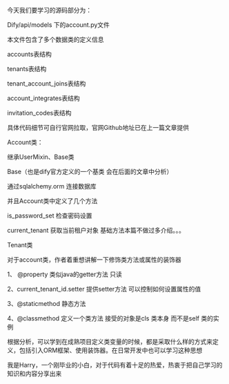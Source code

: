 今天我们要学习的源码部分为：

Dify/api/models 下的account.py文件

本文件包含了多个数据类的定义信息

accounts表结构

tenants表结构

tenant_account_joins表结构

account_integrates表结构

invitation_codes表结构

具体代码细节可自行官网拉取，官网Github地址已在上一篇文章提供

Account类：

继承UserMixin、Base类

Base（也是dify官方定义的一个基类 会在后面的文章中分析）

通过sqlalchemy.orm 连接数据库

并且Account类中定义了几个方法

is_password_set 检查密码设置

current_tenant 获取当前租户对象 基础方法本篇不做过多介绍。。。

Tenant类



对于account类，作者着重想讲解一下修饰类方法或属性的装饰器

1、 @property 类似java的getter方法 只读

2、current_tenant_id.setter 提供setter方法 可以控制如何设置属性的值

3、@staticmethod 静态方法

4、@classmethod 定义一个类方法 接受的对象是cls 类本身 而不是self 类的实例





根据分析，可以学到在成熟项目定义类变量的时候，都是采取什么样的方式来定义，包括引入ORM框架、使用装饰器。在日常开发中也可以学习这种思想





我是Harry，一个刚毕业的小白，对于代码有着十足的热爱，热衷于把自己学习的知识和内容分享出来